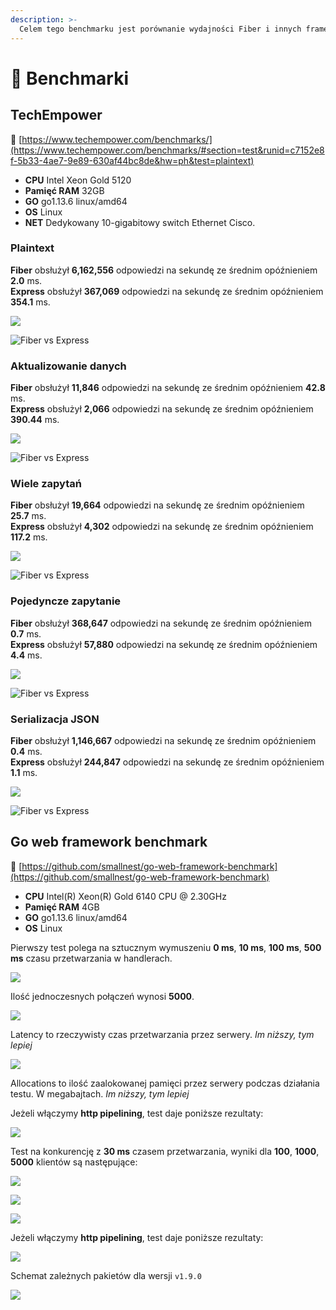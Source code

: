 ```yaml
---
description: >-
  Celem tego benchmarku jest porównanie wydajności Fiber i innych frameworków internetowych.
---
```


# 🤖 Benchmarki

## TechEmpower

🔗 [https://www.techempower.com/benchmarks/](https://www.techempower.com/benchmarks/#section=test&runid=c7152e8f-5b33-4ae7-9e89-630af44bc8de&hw=ph&test=plaintext)

* **CPU** Intel Xeon Gold 5120
* **Pamięć RAM** 32GB
* **GO** go1.13.6 linux/amd64
* **OS** Linux
* **NET** Dedykowany 10-gigabitowy switch Ethernet Cisco.

### Plaintext

**Fiber** obsłużył **6,162,556** odpowiedzi na sekundę ze średnim opóźnieniem **2.0** ms.  
**Express** obsłużył **367,069** odpowiedzi na sekundę ze średnim opóźnieniem **354.1** ms.

![](.gitbook/assets/plaintext%20%281%29.png)

![Fiber vs Express](.gitbook/assets/plaintext_express.png)

### Aktualizowanie danych

**Fiber** obsłużył **11,846** odpowiedzi na sekundę ze średnim opóźnieniem **42.8** ms.  
**Express** obsłużył **2,066** odpowiedzi na sekundę ze średnim opóźnieniem **390.44** ms.

![](.gitbook/assets/data_updates.png)

![Fiber vs Express](.gitbook/assets/data_updates_express%20%281%29.png)

### Wiele zapytań

**Fiber** obsłużył **19,664** odpowiedzi na sekundę ze średnim opóźnieniem **25.7** ms.  
**Express** obsłużył **4,302** odpowiedzi na sekundę ze średnim opóźnieniem **117.2** ms.

![](.gitbook/assets/multiple_queries%20%281%29.png)

![Fiber vs Express](.gitbook/assets/multiple_queries_express.png)

### Pojedyncze zapytanie

**Fiber** obsłużył **368,647** odpowiedzi na sekundę ze średnim opóźnieniem **0.7** ms.  
**Express** obsłużył **57,880** odpowiedzi na sekundę ze średnim opóźnieniem **4.4** ms.

![](.gitbook/assets/single_query%20%282%29.png)

![Fiber vs Express](.gitbook/assets/single_query_express.png)

### Serializacja JSON

**Fiber** obsłużył **1,146,667** odpowiedzi na sekundę ze średnim opóźnieniem **0.4** ms.  
**Express** obsłużył **244,847** odpowiedzi na sekundę ze średnim opóźnieniem **1.1** ms.

![](.gitbook/assets/json%20%281%29.png)

![Fiber vs Express](.gitbook/assets/json_express.png)

## Go web framework benchmark

🔗 [https://github.com/smallnest/go-web-framework-benchmark](https://github.com/smallnest/go-web-framework-benchmark)

* **CPU** Intel\(R\) Xeon\(R\) Gold 6140 CPU @ 2.30GHz
* **Pamięć RAM** 4GB
* **GO** go1.13.6 linux/amd64
* **OS** Linux

Pierwszy test polega na sztucznym wymuszeniu **0 ms**, **10 ms**, **100 ms**, **500 ms** czasu przetwarzania w handlerach.

![](https://raw.githubusercontent.com/gofiber/docs/master/.gitbook/assets/benchmark.png)

Ilość jednoczesnych połączeń wynosi **5000**.

![](https://raw.githubusercontent.com/gofiber/docs/master/.gitbook/assets/benchmark_latency.png)

Latency to rzeczywisty czas przetwarzania przez serwery. _Im niższy, tym lepiej_

![](https://raw.githubusercontent.com/gofiber/docs/master/.gitbook/assets/benchmark_alloc.png)

Allocations to ilość zaalokowanej pamięci przez serwery podczas działania testu. W megabajtach. _Im niższy, tym lepiej_

Jeżeli włączymy **http pipelining**, test daje poniższe rezultaty:

![](https://raw.githubusercontent.com/gofiber/docs/master/.gitbook/assets/benchmark-pipeline.png)

Test na konkurencję z **30 ms** czasem przetwarzania, wyniki dla **100**, **1000**, **5000** klientów są następujące:

![](https://raw.githubusercontent.com/gofiber/docs/master/.gitbook/assets/concurrency.png)

![](https://raw.githubusercontent.com/gofiber/docs/master/.gitbook/assets/concurrency_latency.png)

![](https://raw.githubusercontent.com/gofiber/docs/master/.gitbook/assets/concurrency_alloc.png)

Jeżeli włączymy **http pipelining**, test daje poniższe rezultaty:

![](https://raw.githubusercontent.com/gofiber/docs/master/.gitbook/assets/concurrency-pipeline.png)

Schemat zależnych pakietów dla wersji `v1.9.0`

![](.gitbook/assets/graph.svg)

